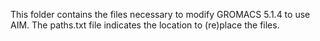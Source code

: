 This folder contains the files necessary to modify GROMACS 5.1.4 to use AIM. The paths.txt file indicates the location to (re)place the files. 